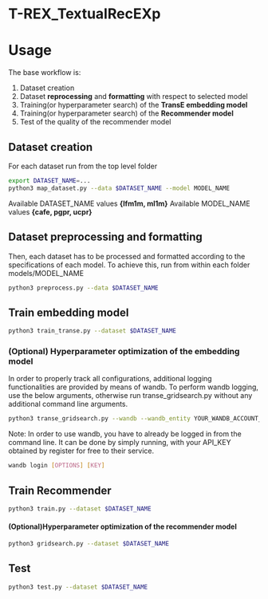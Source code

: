 # T-REX_TextualRecEXp

# Usage
The base workflow is:
1. Dataset creation
2. Dataset **reprocessing** and **formatting** with respect to selected model
3. Training(or hyperparameter search) of the **TransE embedding model**
4. Training(or hyperparameter search) of the **Recommender model**
5. Test of the quality of the recommender model

## Dataset creation
For each dataset run from the top level folder
```bash
export DATASET_NAME=...
python3 map_dataset.py --data $DATASET_NAME --model MODEL_NAME
```

Available DATASET_NAME values **{lfm1m, ml1m}**
Available MODEL_NAME values **{cafe, pgpr, ucpr}**
## Dataset preprocessing and formatting
Then, each dataset has to be processed and formatted according to the specifications of each model.
To achieve this, run from within each folder models/MODEL_NAME
```bash
python3 preprocess.py --data $DATASET_NAME
```
## Train embedding model
```bash
python3 train_transe.py --dataset $DATASET_NAME
```
### (Optional) Hyperparameter optimization of the embedding model 
In order to properly track all configurations, additional logging functionalities are provided by means of wandb.
To perform wandb logging, use the below arguments, otherwise run transe_gridsearch.py without any additional command line arguments.
```bash
python3 transe_gridsearch.py --wandb --wandb_entity YOUR_WANDB_ACCOUNT_NAME 
```
Note:
In order to use wandb, you have to already be logged in from the command line.
It can be done by simply running, with your API_KEY obtained by register for free to their service.
```bash
wandb login [OPTIONS] [KEY]
```
## Train Recommender
```bash
python3 train.py --dataset $DATASET_NAME 
```
#### (Optional)Hyperparameter optimization of the recommender model 
```bash
python3 gridsearch.py --dataset $DATASET_NAME 
```

## Test 
```bash
python3 test.py --dataset $DATASET_NAME 
```
